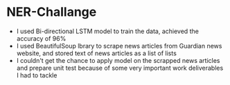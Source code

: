 # NER-Challange

- I used Bi-directional LSTM model to train the data, achieved the accuracy of 96%
- I used BeautifulSoup lbrary to scrape news articles from Guardian news website, and stored text of news articles as a list of lists
- I couldn't get the chance to apply model on the scrapped news articles and prepare unit test because of some very important work deliverables I had to tackle   

